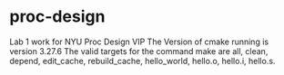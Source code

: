 # proc-design
Lab 1 work for NYU Proc Design VIP
The Version of cmake running is version 3.27.6
The valid targets for the command make are all, clean, depend, edit_cache, rebuild_cache, hello_world, hello.o, hello.i, hello.s.
